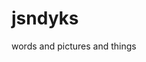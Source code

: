 <link rel="stylesheet" type="text/css" href="https://jsndyks.github.io/web/css/pages.css"/>

# jsndyks

words and pictures and things
